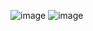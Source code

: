 ![image](https://github.com/user-attachments/assets/cbf812f4-6a6f-4834-8afc-bb5bc10cdab6)
![image](https://github.com/user-attachments/assets/69a5f323-7f7d-4ee2-a532-7e77134298c4)
